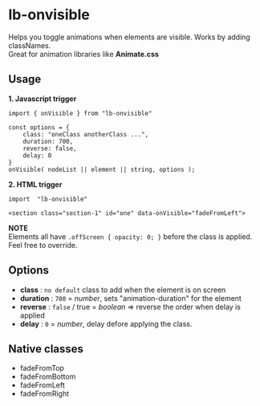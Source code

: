 # lb-onvisible

Helps you toggle animations when elements are visible. Works by adding classNames.<br/>
Great for animation libraries like **Animate.css**


## Usage

**1. Javascript trigger**

```
import { onVisible } from "lb-onvisible"
```
```
const options = {
	class: "oneClass anotherClass ...",
	duration: 700,
	reverse: false,
	delay: 0
}
onVisible( nodeList || element || string, options );
```
**2. HTML trigger**
```
import  "lb-onvisible"
```
```
<section class="section-1" id="one" data-onVisible="fadeFromLeft">
```

**NOTE**<br/>
Elements all have `.offScreen { opacity: 0; }` before the class is applied.<br/>
Feel free to override.

## Options

- **class** : `no default` class to add when the element is on screen
- **duration** : `700` = *number*, sets "animation-duration" for the element 
- **reverse** : `false` / true = *boolean* => reverse the order when delay is applied
- **delay** : `0` = *number*, delay defore applying the class. 

## Native classes
- fadeFromTop
- fadeFromBottom
- fadeFromLeft
- fadeFromRight